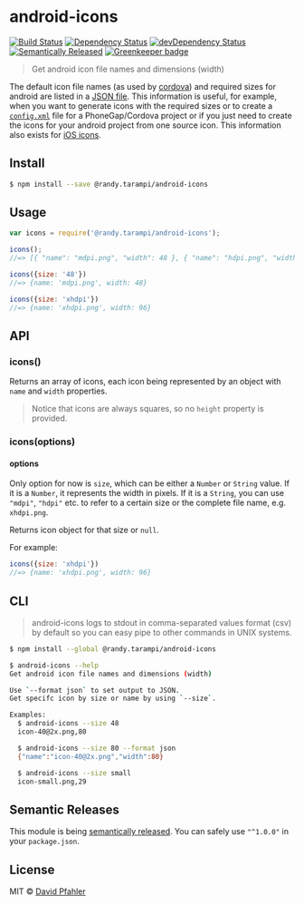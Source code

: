 # android-icons
[![Build Status](https://travis-ci.com/randytarampi/android-icons.svg?branch=master)](https://travis-ci.com/randytarampi/android-icons)
[![Dependency Status](https://david-dm.org/randytarampi/android-icons.svg)](https://david-dm.org/randytarampi/android-icons)
[![devDependency Status](https://david-dm.org/randytarampi/android-icons/dev-status.svg)](https://david-dm.org/randytarampi/android-icons#info=devDependencies)
[![Semantically Released](https://img.shields.io/badge/versioning-semantically%20released-brightgreen.svg)](https://github.com/boennemann/semantic-release) [![Greenkeeper badge](https://badges.greenkeeper.io/randytarampi/android-icons.svg)](https://greenkeeper.io/)

> Get android icon file names and dimensions (width)

The default icon file names (as used by [cordova](https://cordova.apache.org/docs/en/4.0.0/config_ref_images.md.html#Icons%20and%20Splash%20Screens)) and required sizes for android are listed in a [JSON file](icons.json). This information is useful, for example, when you want to generate icons with the required sizes or to create a [`config.xml`](http://docs.phonegap.com/en/3.5.0/config_ref_images.md.html) file for a PhoneGap/Cordova project or if you just need to create the icons for your android project from one source icon.
This information also exists for [iOS icons](https://github.com/randytarampi/ios-icons).


## Install

```sh
$ npm install --save @randy.tarampi/android-icons
```


## Usage

```js
var icons = require('@randy.tarampi/android-icons');

icons();
//=> [{ "name": "mdpi.png", "width": 48 }, { "name": "hdpi.png", "width": 72 }, ... ]

icons({size: '48'})
//=> {name: 'mdpi.png', width: 48}

icons({size: 'xhdpi'})
//=> {name: 'xhdpi.png', width: 96}
```


## API

### icons()

Returns an array of icons, each icon being represented by an object with `name` and `width` properties.

> Notice that icons are always squares, so no `height` property is provided.

### icons(options)
#### options

Only option for now is `size`, which can be either a `Number` or `String` value. If it is a `Number`, it represents the width in pixels. If it is a `String`, you can use `"mdpi"`, `"hdpi"` etc. to refer to a certain size or the complete file name, e.g. `xhdpi.png`.

Returns icon object for that size or `null`.

For example:

```js
icons({size: 'xhdpi'})
//=> {name: 'xhdpi.png', width: 96}
```


## CLI
> android-icons logs to stdout in comma-separated values format (csv) by default so you can easy pipe to other commands in UNIX systems.

```sh
$ npm install --global @randy.tarampi/android-icons
```

```sh
$ android-icons --help
Get android icon file names and dimensions (width)

Use `--format json` to set output to JSON.
Get specifc icon by size or name by using `--size`.

Examples:
  $ android-icons --size 48
  icon-40@2x.png,80

  $ android-icons --size 80 --format json
  {"name":"icon-40@2x.png","width":80}

  $ android-icons --size small
  icon-small.png,29
```

## Semantic Releases
This module is being [semantically released](https://github.com/boennemann/semantic-release). You can safely use `"^1.0.0"` in your `package.json`.

## License
MIT © [David Pfahler](http://excellenteasy.com)
